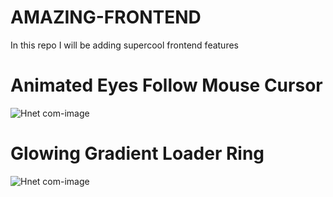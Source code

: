 # AMAZING-FRONTEND
In this repo I will be adding supercool frontend features 
# Animated Eyes Follow Mouse Cursor
![Hnet com-image](https://user-images.githubusercontent.com/43912597/101613711-18931400-3a32-11eb-9d70-85bfb8ae0249.gif)
# Glowing Gradient Loader Ring
![Hnet com-image](https://user-images.githubusercontent.com/43912597/101617489-acff7580-3a36-11eb-9a45-e64f82456c4c.gif)
